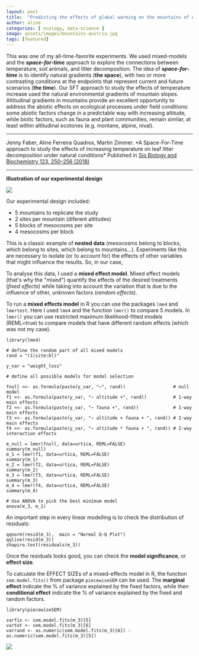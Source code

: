 ```yaml
---
layout: post
title:  "Predicting the effects of global warming on the mountains of Austria"
author: aline
categories: [ ecology, data-science ]
image: assets/images/mountains-austria.jpg
tags: [featured]
---
```


This was one of my all-time-favorite experiments. We used mixed-models and the ___space-for-time___ approach to explore the connections between temperature, soil animals, and litter decomposition.
The idea of ___space-for-time___ is to identify natural gradients (**the
space**), with two or more contrasting conditions at the endpoints that represent
current and future scenarios (**the time**). Our
SFT approach to study the effects of temperature increase used the
natural environmental gradients of mountain slopes. Altitudinal gradients in mountains
provide an excellent opportunity to address the abiotic effects on
ecological processes under field conditions: some abiotic factors change
in a predictable way with increasing altitude, while biotic factors, such
as fauna and plant communities, remain similar, at least within altitudinal
ecotones (e.g. montane, alpine, nival).

<hr>
Jenny Faber, Aline Ferreira Quadros,  Martin Zimmer. *A Space-For-Time approach to study the effects of increasing temperature on leaf litter decomposition under natural conditions* Published in <a href="https://doi.org/10.1016/j.soilbio.2018.05.010">Sio Biology and Biochemistry 123, 250–256 (2018)</a>
<hr>

 **Illustration of our experimental design**

<img src="/blog/assets/images/faber_experimentaldesign.png">

Our experimental design included:

* 5 mountains to replicate the study
* 2 sites per mountain (diferent altitudes)
* 5 blocks of mesocosms per site
* 4 mesocosms per block

This is a classic example of __nested data__ (mesocosms belong to blocks, which belong to sites, which belong to mountains...). Experiments like this are necessary to isolate (or to account for) the effects of other variables that might influence the results. So, in our case,

To analyse this data, I used a __mixed effect model__. Mixed effect models (that's why the "mixed") quantify the effects of the desired treatments (*fixed effects*) while taking into account the variation that is due to the influence of other, unknown factors (*random effects*).

To run a __mixed effects model__ in R you can use the packages `lme4` and `lmertest`. Here I used `lme4` and the function `lmer()` to compare 5 models. In `lmer()` you can use restricted maximum likelihood-fitted models (REML=true) to compare models that have different random effects (which was not my case).

```
library(lme4)

# define the random part of all mixed models
rand = "(1|site:bl)"

y_var = "weight_loss"

# define all possible models for model selection

fnull <<- as.formula(paste(y_var, "~", rand))                  # null model       
f1 <<- as.formula(paste(y_var, "~ altitude +", rand))          # 1-way main effects      
f2 <<- as.formula(paste(y_var, "~ fauna +", rand))             # 1-way main effects
f3 <<- as.formula(paste(y_var, "~ altitude + fauna + ", rand)) # 2-way main effects
f4 <<- as.formula(paste(y_var, "~ altitude * fauna + ", rand)) # 2-way interaction effects

m_null = lmer(fnull, data=urtica, REML=FALSE)
summary(m_null)
m_1 = lmer(f1, data=urtica, REML=FALSE)
summary(m_1)
m_2 = lmer(f2, data=urtica, REML=FALSE)
summary(m_2)
m_3 = lmer(f3, data=urtica, REML=FALSE)
summary(m_3)
m_4 = lmer(f4, data=urtica, REML=FALSE)
summary(m_4)

# Use ANOVA to pick the best minimum model
anova(m_3, m_1)
```

An important step in every linear modelling  is to check the distribution of residuals:

```
qqnorm(resid(m_3),  main = "Normal Q-Q Plot")
qqline(resid(m_3))
shapiro.test(residuals(m_3))
```

Once the residuals looks good, you can check the **model significance**, or **effect size**.

To calculate the EFFECT SIZEs of a mixed-effects model in R, the function `sem.model.fits()` from package `piecewiseSEM` can be used. The **marginal effect** indicate the % of variance explained by the fixed factors, while then
**conditional effect** indicate the % of variance explained by the fixed and random factors.

```
library(piecewiseSEM)

varfix <- sem.model.fits(m_3)[5]
vartot <- sem.model.fits(m_3)[6]
varrand <- as.numeric(sem.model.fits(m_3)[6]) - as.numeric(sem.model.fits(m_3)[5])

```

<img src="/blog/assets/images/faber_fig3.png">
